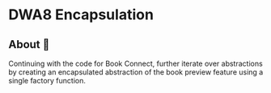 # DWA8 Encapsulation

## About 🧾
Continuing with the code for Book Connect, further iterate over abstractions by creating an encapsulated abstraction of the book preview feature using a single factory function.